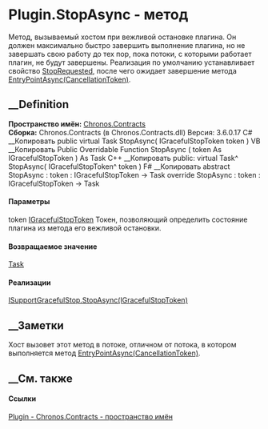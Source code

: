 # Plugin.StopAsync - метод
Метод, вызываемый хостом при вежливой остановке плагина. Он должен максимально
быстро завершить выполнение плагина, но не завершать свою работу до тех пор,
пока потоки, с которыми работает плагин, не будут завершены. Реализация по
умолчанию устанавливает свойство
[StopRequested](P_Chronos_Contracts_Plugin_StopRequested.htm), после чего
ожидает завершение метода
[EntryPointAsync(CancellationToken)](M_Chronos_Contracts_Plugin_EntryPointAsync.htm).
## __Definition
 **Пространство имён:** [Chronos.Contracts](N_Chronos_Contracts.htm)  
 **Сборка:** Chronos.Contracts (в Chronos.Contracts.dll) Версия: 3.6.0.17
C# __Копировать
     public virtual Task StopAsync(
    	IGracefulStopToken token
    )
VB __Копировать
     Public Overridable Function StopAsync ( 
    	token As IGracefulStopToken
    ) As Task
C++ __Копировать
     public:
    virtual Task^ StopAsync(
    	IGracefulStopToken^ token
    )
F# __Копировать
     abstract StopAsync : 
            token : IGracefulStopToken -> Task 
    override StopAsync : 
            token : IGracefulStopToken -> Task 
#### Параметры
token [IGracefulStopToken](T_Chronos_Contracts_IGracefulStopToken.htm)
    Токен, позволяющий определить состояние плагина из метода его вежливой остановки.
#### Возвращаемое значение
[Task](https://learn.microsoft.com/dotnet/api/system.threading.tasks.task)
#### Реализации
[ISupportGracefulStop.StopAsync(IGracefulStopToken)](M_Chronos_Contracts_ISupportGracefulStop_StopAsync.htm)  
##  __Заметки
Хост вызовет этот метод в потоке, отличном от потока, в котором выполняется
метод
[EntryPointAsync(CancellationToken)](M_Chronos_Contracts_IPlugin_EntryPointAsync.htm).
## __См. также
#### Ссылки
[Plugin - ](T_Chronos_Contracts_Plugin.htm)
[Chronos.Contracts - пространство имён](N_Chronos_Contracts.htm)
